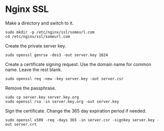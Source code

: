 Nginx SSL
=========

Make a directory and switch to it.

```
sudo mkdir -p /etc/nginx/ssl/someurl.com
cd /etc/nginx/ssl/someurl.com
```

Create the private server key.

```
sudo openssl genrsa -des3 -out server.key 1024
```

Create a certificate signing request. Use the domain
name for common name. Leave the rest blank.

```
sudo openssl req -new -key server.key -out server.csr
```

Remove the passphrase.

```
sudo cp server.key server.key.org
sudo openssl rsa -in server.key.org -out server.key
```

Sign the certificate. Change the 365 day expiration
period if needed.

```
sudo openssl x509 -req -days 365 -in server.csr -signkey server.key -out server.crt
```
